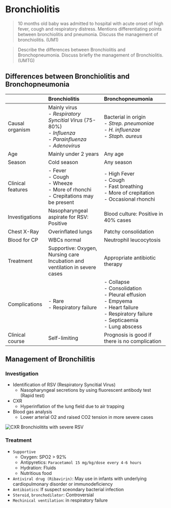 # Bronchiolitis

> 10 months old baby was admitted to hospital with acute onset of high fever, cough and respiratory distress. Mentions differentiating points between bronchiolitis and pneumonia. Discuss the management of bronchiolitis. (UM1)

> Describe the differences between Bronchiolitis and Bronchopneumonia. Discuss briefly the management of Bronchiolitis. (UMTG)

## Differences between Bronchiolitis and Bronchopneumonia

|                   | Bronchiolitis                                                                                                            | Bronchopneumonia                                                                                                                                |
| :---------------- | :----------------------------------------------------------------------------------------------------------------------- | :---------------------------------------------------------------------------------------------------------------------------------------------- |
| Causal organism   | Mainly virus <br> - _Respiratory Syncitial Virus_ (75-80%) <br> - _Influenza_ <br> - _Parainfluenza_ <br> - _Adenovirus_ | Bacterial in origin <br> - _Strep. pneumoniae_ <br> - _H. influenzae_ <br> - _Staph. aureus_                                                    |
| Age               | Mainly under 2 years                                                                                                     | Any age                                                                                                                                         |
| Season            | Cold season                                                                                                              | Any season                                                                                                                                      |
| Clinical features | - Fever <br>- Cough <br>- Wheeze <br>- More of rhonchi<br>- Crepitations may be present                                  | - High Fever <br>- Cough <br>- Fast breathing<br>- More of crepitation<br>- Occasional rhonchi                                                  |
| Investigations    | Nasopharyngeal aspirate for RSV: Positive                                                                                | Blood culture: Positive in 40% cases                                                                                                            |
| Chest X-Ray       | Overinflated lungs                                                                                                       | Patchy consolidation                                                                                                                            |
| Blood for CP      | WBCs normal                                                                                                              | Neutrophil leucocytosis                                                                                                                         |
| Treatment         | Supportive: Oxygen, Nursing care<br>Incubation and ventilation in severe cases                                           | Appropriate antibiotic therapy                                                                                                                  |
| Complications     | - Rare <br>- Respiratory failure                                                                                         | - Collapse<br>- Consolidation<br>- Pleural effusion<br>- Empyema<br>- Heart failure<br>- Respiratory failure<br>- Septicaemia<br>- Lung abscess |
| Clinical course   | Self-limiting                                                                                                            | Prognosis is good if there is no complication                                                                                                   |

## Management of Bronchilitis

### Investigation

- Identification of RSV (Respiratory Syncitial Virus)
  - Nasopharyngeal secretions by using fluorescent antibody test (Rapid test)
- CXR
  - Hyperinflation of the lung field due to air trapping
- Blood gas analysis
  - Lower arterial O2 and raised CO2 tension in more severe cases

![CXR Bronchiolitits with severe RSV](/paediatrics/cxr-bronchiolitis.png)

### Treatment

- `Supportive`
  - Oxygen: SPO2 > 92%
  - Antipyretics: `Paracetamol 15 mg/kg/dose every 4-6 hours`
  - Hydration: Fluids
  - Nutritious food
- `Antiviral drug (Ribavirin)`: May use in infants with underlying cardiopulmonary disorder or immunodeficiency
- `Antibiotics`: If suspect sceondary bacterial infection
- `Steroid`, `bronchodilator`: Controversial
- `Mechinical ventilation`: in respiratory failure
